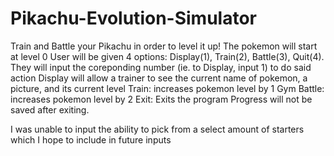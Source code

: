 # Pikachu-Evolution-Simulator
Train and Battle your Pikachu in order to level it up!
The pokemon will start at level 0
User will be given 4 options: Display(1), Train(2), Battle(3), Quit(4).
They will input the coreponding number (ie. to Display, input 1) to do said action
Display will allow a trainer to see the current name of pokemon, a picture, and its current level
Train: increases pokemon level by 1
Gym Battle: increases pokemon level by 2
Exit: Exits the program
Progress will not be saved after exiting.

I was unable to input the ability to pick from a select amount of starters which I hope to include in future inputs
